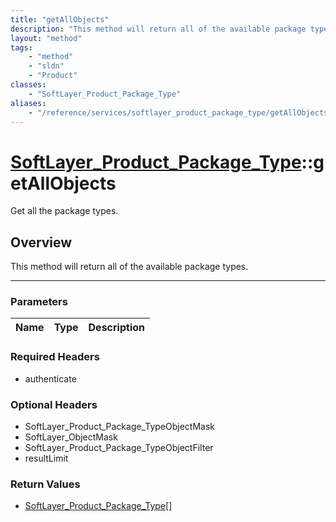 ```yaml
---
title: "getAllObjects"
description: "This method will return all of the available package types."
layout: "method"
tags:
    - "method"
    - "sldn"
    - "Product"
classes:
    - "SoftLayer_Product_Package_Type"
aliases:
    - "/reference/services/softlayer_product_package_type/getAllObjects"
---
```

# [SoftLayer_Product_Package_Type](/reference/services/SoftLayer_Product_Package_Type)::getAllObjects

Get all the package types.


## Overview 
This method will return all of the available package types. 

-----

### Parameters 
|Name | Type | Description |
| --- | --- | --- |


### Required Headers
* authenticate


### Optional Headers
* SoftLayer_Product_Package_TypeObjectMask
* SoftLayer_ObjectMask
* SoftLayer_Product_Package_TypeObjectFilter
* resultLimit

### Return Values
* <a href='/reference/datatypes/SoftLayer_Product_Package_Type'>SoftLayer_Product_Package_Type[] </a>




